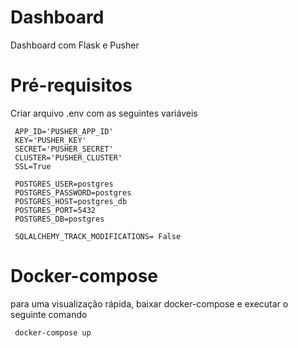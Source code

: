 # Dashboard
Dashboard com Flask e Pusher

# Pré-requisitos
Criar arquivo .env com as seguintes variáveis

   ```
    APP_ID='PUSHER_APP_ID'
    KEY='PUSHER_KEY'
    SECRET='PUSHER_SECRET'
    CLUSTER='PUSHER_CLUSTER'
    SSL=True

    POSTGRES_USER=postgres
    POSTGRES_PASSWORD=postgres
    POSTGRES_HOST=postgres_db
    POSTGRES_PORT=5432
    POSTGRES_DB=postgres

    SQLALCHEMY_TRACK_MODIFICATIONS= False
   ```

 # Docker-compose
 para uma visualização rápida, baixar docker-compose e executar o seguinte comando
    
   ```
    docker-compose up
   ```
